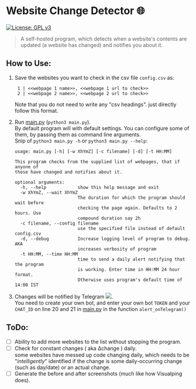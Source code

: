 # Website Change Detector 🌐 
 [![License: GPL v3](https://img.shields.io/badge/License-GPLv3-blue.svg)](https://www.gnu.org/licenses/gpl-3.0)
 
> A self-hosted program, which detects when a website's contents are updated (a website has changed) and notifies you about it.

## How to Use:

 1. Save the websites you want to check in the csv file `config.csv` as:
    ```
     1 | <<webpage 1 name>>, <<webpage 1 url to check>>
     2 | <<webpage 2 name>>, <<webpage 2 url to check>>
    ``` 
    Note that you do not need to write any "csv headings". just directly follow this format.
 
 2. Run [main.py](main.py) (`python3 main.py`). \
   By default program will with default settings. You can configure some of them, by passing them as command line arguments. \
   Snip of `python3 main.py -h` or `python3 main.py --help`:
    ```
    usage: main.py [-h] [-w XhYmZ] [-c filename] [-d] [-t HH:MM]
    
    This program checks from the supplied list of webpages, that if anyone of
    those have changed and notifies about it.
    
    optional arguments:
      -h, --help            show this help message and exit
      -w XhYmZ, --wait XhYmZ
                            The duration for which the program should wait before
                            checking the page again. Defaults to 2 hours. Use
                            compound duration say 2h
      -c filename, --config filename
                            use the specified file instead of default config.csv
      -d, --debug           Increase logging level of program to debug. AKA
                            increases verbosity of program
      -t HH:MM, --time HH:MM
                            time to send a daily alert notifying that the program
                            is working. Enter time in HH:MM 24 hour format.
                            Otherwise uses program's default time of 14:00 IST
    ```
   3. Changes will be notified by Telegram ![](https://upload.wikimedia.org/wikipedia/commons/thumb/8/82/Telegram_logo.svg/16px-Telegram_logo.svg.png). \
   You need to create your own bot, and enter your own bot `TOKEN` and your `CHAT_ID` on line 20 and 21 in [main.py](main.py) in the function `alert_onTelegram()`
## ToDo:

 - [ ] Ability to add more websites to the list without stopping the program.
 - [ ] Check for constant changes ( aka ∆change ) daily. <br>
       some websites have messed up code changing daily, which needs to be "_intelligently_" identified if the change is some daily-occurring change (such as day/date) or an actual change.
 - [ ] Generate the before and after screenshots (much like how Visualping does).
